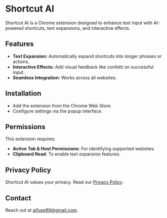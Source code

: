 # Shortcut AI

Shortcut AI is a Chrome extension designed to enhance text input with AI-powered shortcuts, text expansions, and interactive effects. 

## Features
- **Text Expansion:** Automatically expand shortcuts into longer phrases or actions.
- **Interactive Effects:** Add visual feedback like confetti on successful input.
- **Seamless Integration:** Works across all websites.

## Installation
- Add the extension from the Chrome Web Store.
- Configure settings via the popup interface.

## Permissions
This extension requires:
- **Active Tab & Host Permissions**: For identifying supported websites.
- **Clipboard Read**: To enable text expansion features.

## Privacy Policy
Shortcut AI values your privacy. Read our [Privacy Policy](privacy-policy.md).

## Contact
Reach out at [aifuse99@gmail.com](mailto:aifuse99@gmail.com).
